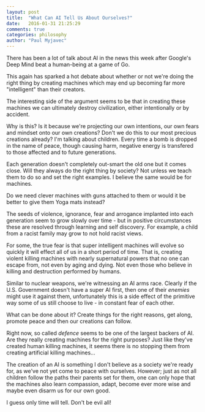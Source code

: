 ```yaml
---
layout: post
title:  "What Can AI Tell Us About Ourselves?"
date:   2016-01-31 21:25:29
comments: true
categories: philosophy
author: "Paul Myjavec"
---
```


There has been a lot of talk about AI in the news this week after Google's Deep Mind beat a human-being at a game of Go.

This again has sparked a hot debate about whether or not we're doing the right thing by creating machines which
may end up becoming far more "intelligent" than their creators.

The interesting side of the argument seems to be that in creating these machines we can ultimately destroy
civilization, either intentionally or by accident.

Why is this? Is it because we're projecting our own intentions, our own fears and mindset onto our own creations?
Don't we do this to our most precious creations already? I'm talking about children. Every time a bomb is dropped in the
name of peace, though causing harm, negative energy is transfered to those affected and to future generations. 

Each generation doesn't completely out-smart the old one but it comes close. Will they always do the right thing by
society? Not unless we teach them to do so and set the right examples. I believe the same would be for machines.

Do we need clever machines with guns attached to them or would it be better to give them Yoga mats instead?

The seeds of violence, ignorance, fear and arrogance implanted into each generation seem to grow slowly over time - but in positive circumstances these are resolved through learning and self discovery. For example, a child from a racist family may
grow to not hold racist views.

For some, the true fear is that super intelligent machines will evolve so quickly it will effect all of us in a
short period of time. That is, creating violent killing machines with nearly supernatural powers that no one can escape from, not even by aging and dying. Not even those who believe in killing and destruction performed by humans.

Similar to nuclear weapons, we're witnessing an AI arms race. Clearly if the U.S. Government doesn't have a super AI first,
then one of their *enemies* might use it against them, unfortunately this is a side effect of the primitive way some of
us still choose to live - in constant fear of each other.

What can be done about it? Create things for the right reasons, get along, promote peace and then our creations can follow.

Right now, so called *defence* seems to be one of the largest backers of AI. Are they really creating machines for the right purposes? Just like they've created human killing machines, it seems there is no stopping them from creating artificial killing machines...

The creation of an AI is something I don't believe as a society we're ready for, as we've not yet come to peace with
ourselves. However; just as not all children follow the paths their parents set for them, one can only hope that the
machines also learn compassion, adapt, become ever more wise and maybe even disarm us for our own good.

I guess only time will tell. 
Don't be evil all!
